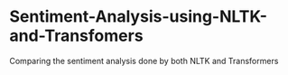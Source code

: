 # Sentiment-Analysis-using-NLTK-and-Transfomers
Comparing the sentiment analysis done by both NLTK and Transformers
